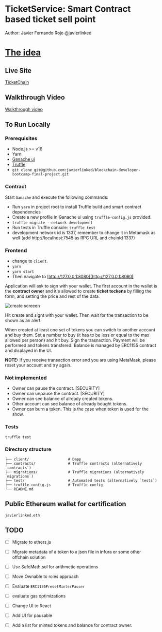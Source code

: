 # TicketService: Smart Contract based ticket sell point

Author: Javier Fernando Rojo @javierlinked


# [The idea](./idea.md)

## Live Site

[TicketChain](https://javierlinked-consensys.vercel.app/)


## Walkthrough Video

[Walkthrough video](https://www.loom.com/share/876847b0e0ee43a9a0fff76a269703c1?sharedAppSource=personal_library)


## To Run Locally

### Prerequisites

- Node.js >= v16
- Yarn
- [Ganache ui](https://www.trufflesuite.com/ganache)
- [Truffle](https://trufflesuite.com/docs/truffle/quickstart/)
- `git clone git@github.com:javierlinked/blockchain-developer-bootcamp-final-project.git`


### Contract

Start `Ganache` and execute the following commands:

- Run `yarn` in project root to install Truffle build and smart contract dependencies
- Create a new profile in Ganache ui using `truffle-config.js` provided.
- `truffle migrate --network development`
- Run tests in Truffle console: `truffle test`
- development network id is 1337, remember to change it in Metamask as well (add http://localhost:7545 as RPC URL and chainId 1337)

### Frontend
- change to `client`.
- `yarn`
- `yarn start`
- Then navigate to [http://127.0.0.1:8080](http://127.0.0.1:8080)

Application will ask to sign with your wallet.
The first account in the wallet is the **contract owner** and it's allowed to create **ticket tockens** by filling the form, and setting the price and rest of the data.

![create screeen](./create.png)

Hit create and signt with your wallet. Then wait for the transaction to be shown as an alert.

When created at least one set of tokens you can switch to another account and buy them.
Set a number to buy (it has to be less or equal to the max allowed per person) and hit buy. 
Sign the trasnaction. Payment will be performed and tokens transfered.
Balance is managed by ERC1155 contract and displayed in the UI.


**NOTE:** If you receive transaction error and you are using MetaMask, please reset your account and try again.


### Not implemented

- Owner can pause the contract. [SECURITY]
- Owner can unpause the contract. [SECURITY]
- Owner can see balance of already created tokens.
- Other account can see balance of already bought tokens.
- Owner can burn a token. This is the case when token is used for the show.


### Tests

```
truffle test
```


### Directory structure

```
├── client/                  # Dapp
├── contracts/               # Truffle contracts (alternatively `contracts`)
├── migrations/              # Truffle migrations (alternatively `migrations`)
├── test/                    # Automated tests (alternatively `tests`)
├── truffle-config.js        # Truffle config
└── README.md

```


## Public Ethereum wallet for certification

`javierlinked.eth`


## TODO

- [ ] Migrate to ethers.js
- [ ] Migrate metadata of a token to a json file in infura or some other offchain solution
- [ ] Use SafeMath.sol for arithmetic operations
- [ ] Move Ownable to roles approach
- [ ] Evaluate `ERC1155PresetMinterPauser`
- [ ] evaluate gas optimizations
- [ ] Change UI to React
- [ ] Add UI for pausable
- [ ] Add a list for minted tokens and balance for contract owner.

